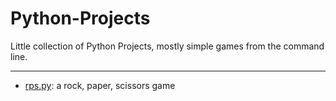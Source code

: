 # Python-Projects
Little collection of Python Projects, mostly simple games from the command line.

---
* [rps.py](https://github.com/FrankPujo/Python-Projects/blob/main/rps.py): a rock, paper, scissors game  
